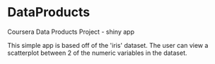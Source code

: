 # DataProducts
Coursera Data Products Project - shiny app

This simple app is based off of the 'iris' dataset. The user can view a scatterplot between 2 of the numeric variables in the dataset.
